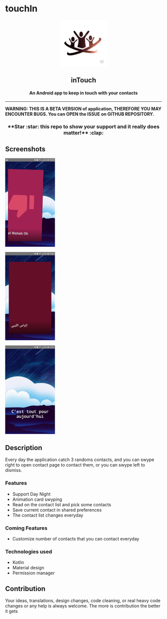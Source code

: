 # touchIn

<p align="center"><a href="https://github.com/azze-r/Android-Keep-In-Touch"><img src="https://github.com/azze-r/Android-Keep-In-Touch/blob/master/app/src/main/res/mipmap-xxxhdpi/touch.jpg" width="150"></a></p> 

<h2 align="center"><b>inTouch</b></h2>

<h4 align="center">An Android app to keep in touch with your contacts</h4>

<p align="center"></p>
</p>
<hr>
<b>WARNING: THIS IS A BETA VERSION of application, THEREFORE YOU MAY ENCOUNTER BUGS. You can OPEN the ISSUE on GITHUB REPOSITORY.</b>

<h3 align="center">**Star :star:  this repo to show your support and it really does matter!** :clap:</h4>

## Screenshots

[<img src="https://github.com/azze-r/Android-Keep-In-Touch/blob/master/Screenshot_20200628-130640_inTouch.jpg" width=160>](https://github.com/azze-r/Android-Keep-In-Touch/blob/master/Screenshot_20200628-130640_inTouch.jpg)

[<img src="https://github.com/azze-r/Android-Keep-In-Touch/blob/master/Screenshot_20200628-130630_inTouch.jpg" width=160>](https://github.com/azze-r/Android-Keep-In-Touch/blob/master/Screenshot_20200628-130630_inTouch.jpg)

[<img src="https://github.com/azze-r/Android-Keep-In-Touch/blob/master/Screenshot_20200628-130544_inTouch.jpg" width=160>](https://github.com/azze-r/Android-Keep-In-Touch/blob/master/Screenshot_20200628-130544_inTouch.jpg)

## Description

Every day the application catch 3 randoms contacts, and you can swype right to open contact page to contact them, or you can swype left to dismiss.

### Features

* Support Day Night
* Animation card swyping
* Read on the contact list and pick some contacts
* Save current contact in shared preferences
* The contact list changes everyday

### Coming Features

* Customize number of contacts that you can contact everyday

### Technologies used
* Kotlin
* Material design
* Permission manager

## Contribution
Your ideas, translations, design changes, code cleaning, or real heavy code changes or any help is always welcome. The more is contribution the better it gets
